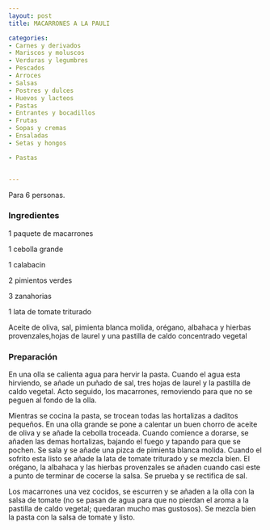 ```yaml
---
layout: post
title: MACARRONES A LA PAULI

categories:
- Carnes y derivados
- Mariscos y moluscos
- Verduras y legumbres
- Pescados
- Arroces
- Salsas
- Postres y dulces
- Huevos y lacteos
- Pastas
- Entrantes y bocadillos
- Frutas
- Sopas y cremas
- Ensaladas
- Setas y hongos

- Pastas


---
```


Para 6 personas.

<h3>Ingredientes</h3>

1 paquete de macarrones

1 cebolla grande

1 calabacin

2 pimientos verdes

3 zanahorias

1 lata de tomate triturado

Aceite de oliva, sal, pimienta blanca molida, orégano, albahaca y hierbas provenzales,hojas de laurel y una pastilla de caldo concentrado vegetal

<h3>Preparación</h3>

En una olla se calienta agua para hervir la pasta. Cuando el agua esta hirviendo, se añade un puñado de sal, tres hojas de laurel y la pastilla de caldo vegetal. Acto seguido, los macarrones, removiendo para que no se peguen al fondo de la olla.

Mientras se cocina la pasta, se trocean todas las hortalizas a daditos pequeños. En una olla grande se pone a calentar un buen chorro de aceite de oliva y se añade la cebolla troceada. Cuando comience a dorarse, se añaden las demas hortalizas, bajando el fuego y tapando para que se pochen. Se sala y se añade una pizca de pimienta blanca molida. Cuando el sofrito esta listo se añade la lata de tomate triturado y se mezcla bien. El orégano, la albahaca y las hierbas provenzales se añaden cuando casi este a punto de terminar de cocerse la salsa. Se prueba y se rectifica de sal.

Los macarrones una vez cocidos, se escurren y se añaden a la olla con la salsa de tomate (no se pasan de agua para que no pierdan el aroma a la pastilla de caldo vegetal; quedaran mucho mas gustosos). Se mezcla bien la pasta con la salsa de tomate y listo.

